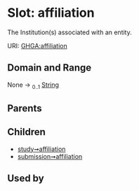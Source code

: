 
# Slot: affiliation


The Institution(s) associated with an entity.

URI: [GHGA:affiliation](https://w3id.org/GHGA/affiliation)


## Domain and Range

None &#8594;  <sub>0..1</sub> [String](types/String.md)

## Parents


## Children

 *  [study➞affiliation](study_affiliation.md)
 *  [submission➞affiliation](submission_affiliation.md)

## Used by

